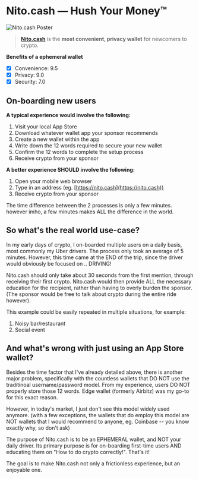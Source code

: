 # Nito.cash — Hush Your Money™

![Nito.cash Poster](https://nito.cash/poster.jpg?1580211230)

> __[Nito.cash](https://nito.cash)__ is the __most convenient, privacy wallet__ for newcomers to crypto.

__Benefits of a ephemeral wallet__

- [x] Convenience: 9.5
- [x] Privacy: 9.0
- [x] Security: 7.0

## On-boarding new users

__A typical experience would involve the following:__

1. Visit your local App Store
2. Download whatever wallet app your sponsor recommends
3. Create a new wallet within the app
4. Write down the 12 words required to secure your new wallet
5. Confirm the 12 words to complete the setup process
6. Receive crypto from your sponsor

__A better experience SHOULD involve the following:__

1. Open your mobile web browser
2. Type in an address (eg. [https://nito.cash](https://nito.cash))
3. Receive crypto from your sponsor

The time difference between the 2 processes is only a few minutes. however imho, a few minutes makes ALL the difference in the world.

## So what's the real world use-case?

In my early days of crypto, I on-boarded multiple users on a daily basis, most commonly my Uber drivers. The process only took an average of 5 minutes. However, this time came at the END of the trip, since the driver would obviously be focused on .. DRIVING!

Nito.cash should only take about 30 seconds from the first mention, through receiving their first crypto. Nito.cash would then provide ALL the necessary education for the recipient, rather than having to overly burden the sponsor. (The sponsor would be free to talk about crypto during the entire ride however).

This example could be easily repeated in multiple situations, for example:

1. Noisy bar/restaurant
2. Social event

## And what's wrong with just using an App Store wallet?

Besides the time factor that I've already detailed above, there is another major problem, specifically with the countless wallets that DO NOT use the traditinoal username/password model. From my experience, users DO NOT properly store those 12 words. Edge wallet (formerly Airbitz) was my go-to for this exact reason.

However, in today's market, I just don't see this model widely used anymore. (with a few exceptions, the wallets that do employ this model are NOT wallets that I would recommend to anyone, eg. Coinbase -- you know exactly why, so don't ask)

The purpose of Nito.cash is to be an EPHEMERAL wallet, and NOT your daily driver. Its primary purpose is for on-boarding first-time users AND educating them on "How to do crypto correctly!". That's it!

The goal is to make Nito.cash not only a frictionless experience, but an enjoyable one.
